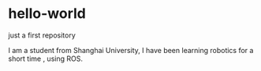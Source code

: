 # hello-world
just a first repository

I am a student from Shanghai University, 
I have been learning robotics for a short time , 
using ROS.
